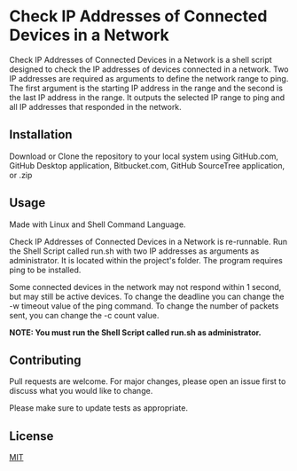 # Check IP Addresses of Connected Devices in a Network

Check IP Addresses of Connected Devices in a Network is a shell script designed to check the IP addresses of devices connected in a network. Two IP addresses are required as arguments to define the network range to ping. The first argument is the starting IP address in the range and the second is the last IP address in the range. It outputs the selected IP range to ping and all IP addresses that responded in the network.

## Installation

Download or Clone the repository to your local system using GitHub.com, GitHub Desktop application, Bitbucket.com, GitHub SourceTree application, or .zip

## Usage

Made with Linux and Shell Command Language.

Check IP Addresses of Connected Devices in a Network is re-runnable. Run the Shell Script called run.sh with two IP addresses as arguments as administrator. It is located within the project's folder. The program requires ping to be installed.

Some connected devices in the network may not respond within 1 second, but may still be active devices. To change the deadline you can change the -w timeout value of the ping command. To change the number of packets sent, you can change the -c count value.

**NOTE: You must run the Shell Script called run.sh as administrator.**

## Contributing
Pull requests are welcome. For major changes, please open an issue first to discuss what you would like to change.

Please make sure to update tests as appropriate.

## License
[MIT](https://choosealicense.com/licenses/mit/)